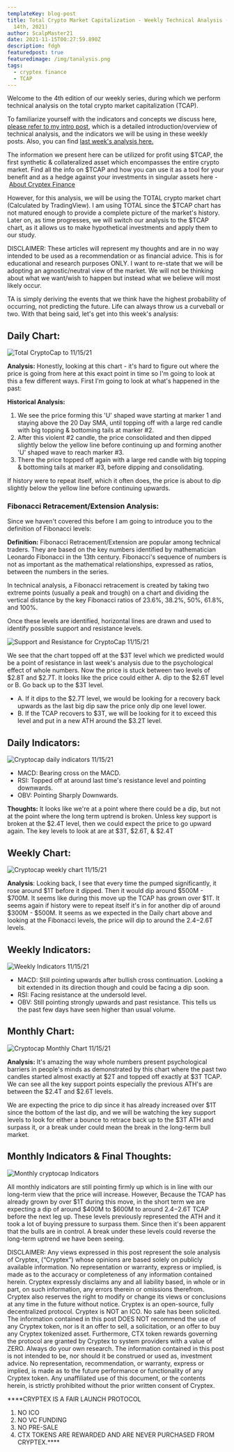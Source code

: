 ```yaml
---
templateKey: blog-post
title: Total Crypto Market Capitalization - Weekly Technical Analysis (#4 - Nov
  14th, 2021)
author: ScalpMaster21
date: 2021-11-15T00:27:59.890Z
description: fdgh
featuredpost: true
featuredimage: /img/tanalysis.png
tags:
  - cryptex finance
  - TCAP
---
```

Welcome to the 4th edition of our weekly series, during which we perform technical analysis on the total crypto market capitalization (TCAP).

To familiarize yourself with the indicators and concepts we discuss here, [please refer to my intro post](https://cryptex.finance/blog/2021-10-09-tcap-technical-analysis-intro-post/), which is a detailed introduction/overview of technical analysis, and the indicators we will be using in these weekly posts. Also, you can find [last week's analysis here.](https://cryptex.finance/blog/2021-11-07-total-crypto-market-capitalization-weekly-technical-analysis-3-nov-7-2021/)

The information we present here can be utilized for profit using $TCAP, the first synthetic & collateralized asset which encompasses the entire crypto market. Find all the info on $TCAP and how you can use it as a tool for your benefit and as a hedge against your investments in singular assets here - [About Cryptex Finance](https://cryptex.finance/#about)

However, for this analysis, we will be using the TOTAL crypto market chart (Calculated by TradingView). I am using TOTAL since the $TCAP chart has not matured enough to provide a complete picture of the market's history. Later on, as time progresses, we will switch our analysis to the $TCAP chart, as it allows us to make hypothetical investments and apply them to our study.

DISCLAIMER: These articles will represent my thoughts and are in no way intended to be used as a recommendation or as financial advice. This is for educational and research purposes ONLY. I want to re-state that we will be adopting an agnostic/neutral view of the market. We will not be thinking about what we want/wish to happen but instead what we believe will most likely occur.

TA is simply deriving the events that we think have the highest probability of occurring, not predicting the future. Life can always throw us a curveball or two. With that being said, let's get into this week's analysis:

## Daily Chart:

![](/img/cryptocap.jpeg "Total CryptoCap to 11/15/21")

**Analysis:** Honestly, looking at this chart - it's hard to figure out where the price is going from here at this exact point in time so I'm going to look at this a few different ways. First I'm going to look at what's happened in the past:

**Historical Analysis:**

1. We see the price forming this 'U' shaped wave starting at marker 1 and staying above the 20 Day SMA, until topping off with a large red candle with big topping & bottoming tails at marker #2.
2. After this violent #2 candle, the price consolidated and then dipped slightly below the yellow line before continuing up and forming another 'U' shaped wave to reach marker #3.
3. There the price topped off again with a large red candle with big topping & bottoming tails at marker #3, before dipping and consolidating.

If history were to repeat itself, which it often does, the price is about to dip slightly below the yellow line before continuing upwards.

### **Fibonacci Retracement/Extension Analysis:**

Since we haven't covered this before I am going to introduce you to the definition of Fibonacci levels:

**Definition:** Fibonacci Retracement/Extension are popular among technical traders. They are based on the key numbers identified by mathematician Leonardo Fibonacci in the 13th century. Fibonacci's sequence of numbers is not as important as the mathematical relationships, expressed as ratios, between the numbers in the series.

In technical analysis, a Fibonacci retracement is created by taking two extreme points (usually a peak and trough) on a chart and dividing the vertical distance by the key Fibonacci ratios of 23.6%, 38.2%, 50%, 61.8%, and 100%.

Once these levels are identified, horizontal lines are drawn and used to identify possible support and resistance levels.

![](/img/support-resistance.jpeg "Support and Resistance for CryptoCap 11/15/21")

We see that the chart topped off at the $3T level which we predicted would be a point of resistance in last week's analysis due to the psychological effect of whole numbers. Now the price is stuck between two levels of $2.8T and $2.7T. It looks like the price could either A. dip to the $2.6T level or B. Go back up to the $3T level.

* A. If it dips to the $2.7T level, we would be looking for a recovery back upwards as the last big dip saw the price only dip one level lower.
* B. If the TCAP recovers to $3T, we will be looking for it to exceed this level and put in a new ATH around the $3.2T level.

## Daily Indicators:

![](/img/cryptocap-indicators.jpeg "Cryptocap daily indicators 11/15/21")

* MACD: Bearing cross on the MACD.
* RSI: Topped off at around last time's resistance level and pointing downwards.
* OBV: Pointing Sharply Downwards.

**Thoughts:** It looks like we're at a point where there could be a dip, but not at the point where the long term uptrend is broken. Unless key support is broken at the $2.4T level, then we could expect the price to go upward again. The key levels to look at are at $3T, $2.6T, & $2.4T

## Weekly Chart:

![](/img/weekly-chart.jpeg "Cryptocap weekly chart 11/15/21")

**Analysis**: Looking back, I see that every time the pumped significantly, it rose around $1T before it dipped. Then it would dip around $500M - $700M. It seems like during this move up the TCAP has grown over $1T. It seems again if history were to repeat itself it's in for another dip of around $300M - $500M. It seems as we expected in the Daily chart above and looking at the Fibonacci levels, the price will dip to around the $2.4-$2.6T levels.

## Weekly Indicators:

![](/img/weekylly-indicators.jpeg "Weekly Indicators 11/15/21")

* MACD: Still pointing upwards after bullish cross continuation. Looking a bit extended in its direction though and could be facing a dip soon.
* RSI: Facing resistance at the undersold level.
* OBV: Still pointing strongly upwards and past resistance. This tells us the past few days have seen higher than usual volume.

## Monthly Chart:

![](/img/monthly-chart.jpeg "Cryptocap Monthly Chart 11/15/21")

**Analysis:** It's amazing the way whole numbers present psychological barriers in people's minds as demonstrated by this chart where the past two candles started almost exactly at $2T and topped off exactly at $3T TCAP. We can see all the key support points especially the previous ATH's are between the $2.4T and $2.6T levels.

We are expecting the price to dip since it has already increased over $1T since the bottom of the last dip, and we will be watching the key support levels to look for either a bounce to retrace back up to the $3T ATH and surpass it, or a break under could mean the break in the long-term bull market.

## Monthly Indicators & Final Thoughts:

![](/img/monthly-indicators.jpeg "Monthly cryptocap Indicators")

All monthly indicators are still pointing firmly up which is in line with our long-term view that the price will increase. However, Because the TCAP has already grown by over $1T during this move, in the short term we are expecting a dip of around $400M to $600M to around $2.4-$2.6T TCAP before the next leg up. These levels previously represented the ATH and it took a lot of buying pressure to surpass them. Since then it's been apparent that the bulls are in control. A break under these levels could reverse the long-term uptrend we have been seeing.

DISCLAIMER: Any views expressed in this post represent the sole analysis of Cryptex, (“Cryptex”) whose opinions are based solely on publicly available information. No representation or warranty, express or implied, is made as to the accuracy or completeness of any information contained herein. Cryptex expressly disclaims any and all liability based, in whole or in part, on such information, any errors therein or omissions therefrom. Cryptex also reserves the right to modify or change its views or conclusions at any time in the future without notice. Cryptex is an open-source, fully decentralized protocol. Cryptex is NOT an ICO. No sale has been solicited. The information contained in this post DOES NOT recommend the use of any Cryptex token, nor is it an offer to sell, a solicitation, or an offer to buy any Cryptex tokenized asset. Furthermore, CTX token rewards governing the protocol are granted by Cryptex to system providers with a value of ZERO. Always do your own research. The information contained in this post is not intended to be, nor should it be construed or used as, investment advice. No representation, recommendation, or warranty, express or implied, is made as to the future performance or functionality of any Cryptex token. Any unaffiliated use of this document, or the contents herein, is strictly prohibited without the prior written consent of Cryptex.

\*\*\*\*CRYPTEX IS A FAIR LAUNCH PROTOCOL

1. NO ICO
2. NO VC FUNDING
3. NO PRE-SALE
4. CTX TOKENS ARE REWARDED AND ARE NEVER PURCHASED FROM CRYPTEX.\*\*\*\*